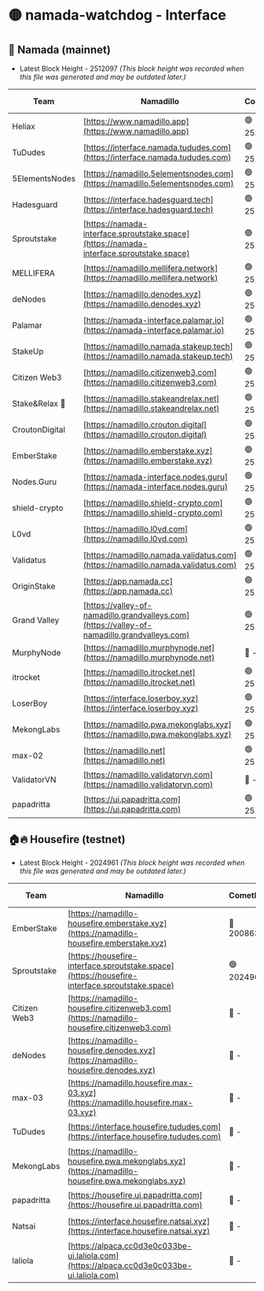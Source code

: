 # 🟡 namada-watchdog - Interface

## 🚀 Namada (mainnet)
- Latest Block Height - 2512097 *(This block height was recorded when this file was generated and may be outdated later.)*

| Team | Namadillo | CometBFT | Indexer | MASP Indexer |
|-|-|-|-|-|
| Heliax | [https://www.namadillo.app](https://www.namadillo.app) | 🟢 2512082 | 🟢 2512082 | 🟢 2512082 |
| TuDudes | [https://interface.namada.tududes.com](https://interface.namada.tududes.com) | 🟢 2512082 | 🟢 2512081 | 🟢 2512081 |
| 5ElementsNodes | [https://namadillo.5elementsnodes.com](https://namadillo.5elementsnodes.com) | 🟢 2512082 | 🟢 2512082 | 🟢 2512082 |
| Hadesguard | [https://interface.hadesguard.tech](https://interface.hadesguard.tech) | 🟢 2512083 | 🟢 2512082 | 🟢 2512082 |
| Sproutstake | [https://namada-interface.sproutstake.space](https://namada-interface.sproutstake.space) | 🟢 2512083 | 🟢 2512083 | 🟢 2512083 |
| MELLIFERA | [https://namadillo.mellifera.network](https://namadillo.mellifera.network) | 🟢 2512084 | 🟢 2512084 | 🟢 2512084 |
| deNodes | [https://namadillo.denodes.xyz](https://namadillo.denodes.xyz) | 🟢 2512084 | 🟢 2512084 | 🟢 2512084 |
| Palamar | [https://namada-interface.palamar.io](https://namada-interface.palamar.io) | 🟢 2512085 | 🟢 2512085 | 🟢 2512084 |
| StakeUp | [https://namadillo.namada.stakeup.tech](https://namadillo.namada.stakeup.tech) | 🟢 2512085 | 🟢 2512085 | 🟢 2512085 |
| Citizen Web3 | [https://namadillo.citizenweb3.com](https://namadillo.citizenweb3.com) | 🟢 2512086 | 🟢 2512085 | 🟢 2512086 |
| Stake&Relax 🦥 | [https://namadillo.stakeandrelax.net](https://namadillo.stakeandrelax.net) | 🟢 2512086 | 🟢 2512086 | 🟢 2512086 |
| CroutonDigital | [https://namadillo.crouton.digital](https://namadillo.crouton.digital) | 🟢 2512087 | 🟢 2512087 | 🟢 2512087 |
| EmberStake | [https://namadillo.emberstake.xyz](https://namadillo.emberstake.xyz) | 🟢 2512087 | 🟢 2512087 | 🟢 2512087 |
| Nodes.Guru | [https://namada-interface.nodes.guru](https://namada-interface.nodes.guru) | 🟢 2512088 | 🟢 2512088 | 🟢 2512088 |
| shield-crypto | [https://namadillo.shield-crypto.com](https://namadillo.shield-crypto.com) | 🟢 2512088 | 🟢 2512088 | 🟢 2512088 |
| L0vd | [https://namadillo.l0vd.com](https://namadillo.l0vd.com) | 🟢 2512089 | 🟢 2512089 | 🟢 2512089 |
| Validatus | [https://namadillo.namada.validatus.com](https://namadillo.namada.validatus.com) | 🟢 2512090 | 🟢 2512090 | 🟢 2512090 |
| OriginStake | [https://app.namada.cc](https://app.namada.cc) | 🟢 2512090 | 🟢 2512090 | 🟢 2512090 |
| Grand Valley | [https://valley-of-namadillo.grandvalleys.com](https://valley-of-namadillo.grandvalleys.com) | 🟢 2512091 | 🟢 2512090 | 🟢 2512091 |
| MurphyNode | [https://namadillo.murphynode.net](https://namadillo.murphynode.net) | 🔴 - | 🔴 - | 🔴 - |
| itrocket | [https://namadillo.itrocket.net](https://namadillo.itrocket.net) | 🟢 2512094 | 🟢 2512093 | 🟢 2512093 |
| LoserBoy | [https://interface.loserboy.xyz](https://interface.loserboy.xyz) | 🟢 2512094 | 🟢 2512094 | 🟢 2512094 |
| MekongLabs | [https://namadillo.pwa.mekonglabs.xyz](https://namadillo.pwa.mekonglabs.xyz) | 🟢 2512095 | 🟢 2512094 | 🟢 2512094 |
| max-02 | [https://namadillo.net](https://namadillo.net) | 🟢 2512095 | 🟢 2512095 | 🟢 2512095 |
| ValidatorVN | [https://namadillo.validatorvn.com](https://namadillo.validatorvn.com) | 🔴 - | 🔴 - | 🔴 - |
| papadritta | [https://ui.papadritta.com](https://ui.papadritta.com) | 🟢 2512097 | 🟢 2512097 | 🟢 2512097 |

## 🏠🔥 Housefire (testnet)
- Latest Block Height - 2024961 *(This block height was recorded when this file was generated and may be outdated later.)*

| Team | Namadillo | CometBFT | Indexer | MASP Indexer |
|-|-|-|-|-|
| EmberStake | [https://namadillo-housefire.emberstake.xyz](https://namadillo-housefire.emberstake.xyz) | 🔴 2008636 | 🔴 2008636 | 🔴 2008636 |
| Sproutstake | [https://housefire-interface.sproutstake.space](https://housefire-interface.sproutstake.space) | 🟢 2024961 | 🟢 2024961 | 🟢 2024961 |
| Citizen Web3 | [https://namadillo-housefire.citizenweb3.com](https://namadillo-housefire.citizenweb3.com) | 🔴 - | 🔴 1887621 | 🟢 2024961 |
| deNodes | [https://namadillo-housefire.denodes.xyz](https://namadillo-housefire.denodes.xyz) | 🔴 - | 🟢 2024960 | 🟢 2024961 |
| max-03 | [https://namadillo.housefire.max-03.xyz](https://namadillo.housefire.max-03.xyz) | 🔴 - | 🟢 2024960 | 🟢 2024961 |
| TuDudes | [https://interface.housefire.tududes.com](https://interface.housefire.tududes.com) | 🔴 - | 🟢 2024960 | 🟢 2024961 |
| MekongLabs | [https://namadillo-housefire.pwa.mekonglabs.xyz](https://namadillo-housefire.pwa.mekonglabs.xyz) | 🔴 - | 🟢 2024960 | 🟢 2024961 |
| papadritta | [https://housefire.ui.papadritta.com](https://housefire.ui.papadritta.com) | 🔴 - | 🟢 2024960 | 🟢 2024961 |
| Natsai | [https://interface.housefire.natsai.xyz](https://interface.housefire.natsai.xyz) | 🔴 - | 🟢 2024960 | 🟢 2024961 |
| laliola | [https://alpaca.cc0d3e0c033be-ui.laliola.com](https://alpaca.cc0d3e0c033be-ui.laliola.com) | 🔴 - | 🟢 2024961 | 🟢 2024961 |

